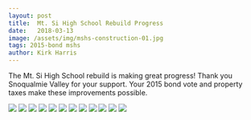 ```yaml
---
layout: post
title:  Mt. Si High School Rebuild Progress
date:   2018-03-13
image: /assets/img/mshs-construction-01.jpg
tags: 2015-bond mshs
author: Kirk Harris
---
```

The Mt. Si High School rebuild is making great progress! Thank you Snoqualmie Valley for your support. Your 2015 bond vote and property taxes make these improvements possible.

![](/assets/img/mshs-construction-01.jpg)
![](/assets/img/mshs-construction-02.jpg)
![](/assets/img/mshs-construction-03.jpg)
![](/assets/img/mshs-construction-04.jpg)
![](/assets/img/mshs-construction-05.jpg)
![](/assets/img/mshs-construction-06.jpg)
![](/assets/img/mshs-construction-07.jpg)
![](/assets/img/mshs-construction-08.jpg)
![](/assets/img/mshs-construction-09.jpg)
![](/assets/img/mshs-construction-10.jpg)
![](/assets/img/mshs-construction-11.jpg)
![](/assets/img/mshs-construction-12.jpg)

